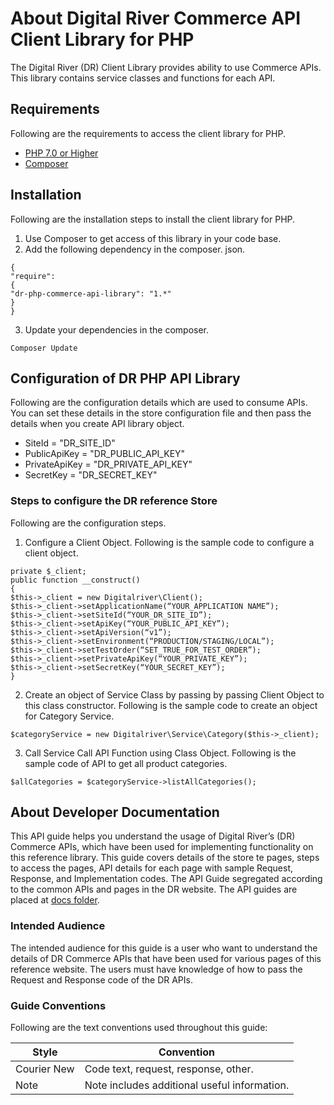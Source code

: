 # About Digital River Commerce API Client Library for PHP 
The Digital River (DR) Client Library provides ability to use Commerce APIs. This library contains service classes and functions for each API.

## Requirements 
Following are the requirements to access the client library for PHP.
* [PHP 7.0 or Higher](https://www.php.net)
* [Composer](https://getcomposer.org)

## Installation
Following are the installation steps to install the client library for PHP.
1.	Use Composer to get access of this library in your code base.  
2.	Add the following dependency in the composer. json.

```
{
"require": 
{
"dr-php-commerce-api-library": "1.*"
}
}
```
3.	Update your dependencies in the composer.
```
Composer Update
```

## Configuration of DR PHP API Library
Following are the configuration details which are used to consume APIs. You can set these details in the store configuration file and then pass the details when you create API library object.
* SiteId = "DR_SITE_ID"
* PublicApiKey = "DR_PUBLIC_API_KEY"
* PrivateApiKey = "DR_PRIVATE_API_KEY"
* SecretKey = "DR_SECRET_KEY" 

### Steps to configure the DR reference Store 
Following are the configuration steps.
1.	Configure a Client Object. 
Following is the sample code to configure a client object.
```
private $_client;
public function __construct() 
{
$this->_client = new Digitalriver\Client();
$this->_client->setApplicationName(“YOUR_APPLICATION NAME”);
$this->_client->setSiteId(“YOUR_DR_SITE_ID”);
$this->_client->setApiKey(“YOUR_PUBLIC_API_KEY”);
$this->_client->setApiVersion(“v1”);
$this->_client->setEnvironment(“PRODUCTION/STAGING/LOCAL”);
$this->_client->setTestOrder(“SET_TRUE_FOR_TEST_ORDER”);
$this->_client->setPrivateApiKey(“YOUR_PRIVATE_KEY”);
$this->_client->setSecretKey(“YOUR_SECRET_KEY”);
}
```

2.	Create an object of Service Class by passing by passing Client Object to this class constructor. 
Following is the sample code to create an object for Category Service. 
```
$categoryService = new Digitalriver\Service\Category($this->_client);

```
3.	Call Service Call API Function using Class Object. 
Following is the sample code of API to get all product categories. 

```
$allCategories = $categoryService->listAllCategories();
```

## About Developer Documentation
This API guide helps you understand the usage of Digital River’s (DR) Commerce APIs, which have been used for implementing functionality on this reference library. This guide covers details of the store te pages, steps to access the pages, API details for each page with sample Request, Response, and Implementation codes.
The API Guide segregated according to the common APIs and pages in the DR website. The API guides are placed at [docs folder](/api-reference-store/dr-php-commerce-api-librarycommerce-api-library/docs). 

### Intended Audience
The intended audience for this guide is a user who want to understand the details of DR Commerce APIs that have been used for various pages of this reference website. The users must have knowledge of how to pass the Request and Response code of the DR APIs.

### Guide Conventions
Following are the text conventions used throughout this guide:

Style | Convention
----- | -----------
Courier New | Code text, request, response, other.
Note | Note includes additional useful information.


